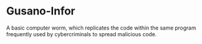 # Gusano-Infor
A basic computer worm, which replicates the code within the same program frequently used by cybercriminals to spread malicious code.

